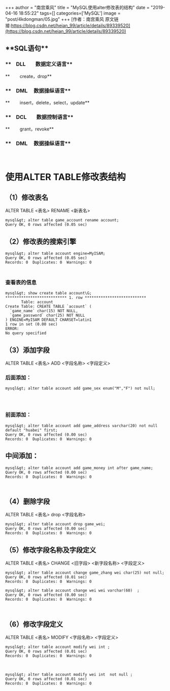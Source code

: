 +++
author = "南宫乘风"
title = "MySQL使用alter修改表的结构"
date = "2019-04-16 18:55:22"
tags=[]
categories=['MySQL']
image = "post/4kdongman/05.jpg"
+++
[作者：南宫乘风   原文链接:https://blog.csdn.net/heian_99/article/details/89339520](https://blog.csdn.net/heian_99/article/details/89339520)

>  
 <h2>**SQL语句**</h2> 
 <h3>**    DLL        数据定义语言**</h3> 
 **        create，drop** 
 <h3>**    DML     数据操纵语言**</h3> 
 **        insert，delete，select，update** 
 <h3>**    DCL        数据控制语言**</h3> 
 **        grant，revoke** 


### **    DML     数据操纵语言**

#         <br>使用ALTER TABLE修改表结构

## **（1）修改表名**

ALTER TABLE &lt;表名&gt; RENAME &lt;新表名&gt;

```
mysql&gt; alter table game_account rename account;
Query OK, 0 rows affected (0.05 sec)
```

## **（2）修改表的搜索引擎**

```
mysql&gt; alter table account engine=MyISAM;
Query OK, 0 rows affected (0.05 sec)
Records: 0  Duplicates: 0  Warnings: 0
```

### <br>**查看表的信息**

```
mysql&gt; show create table account\G;
*************************** 1. row ***************************
       Table: account
Create Table: CREATE TABLE `account` (
  `game_name` char(15) NOT NULL,
  `game_password` char(25) NOT NULL
) ENGINE=MyISAM DEFAULT CHARSET=latin1
1 row in set (0.00 sec)
ERROR: 
No query specified
```

## **（3）添加字段**

ALTER TABLE &lt;表名&gt; ADD &lt;字段名称&gt; &lt;字段定义&gt;

### 后面添加：

```
mysql&gt; alter table account add game_sex enum("M","F") not null;
```

### <br>     <br>前面添加：

```
mysql&gt; alter table account add game_address varchar(20) not null default "huabei" first;
Query OK, 0 rows affected (0.00 sec)
Records: 0  Duplicates: 0  Warnings: 0
```

## 中间添加：

```
mysql&gt; alter table account add game_money int after game_name;
Query OK, 0 rows affected (0.00 sec)
Records: 0  Duplicates: 0  Warnings: 0
```

## <br>**（4）删除字段**

ALTER TABLE &lt;表名&gt; drop &lt;字段名称&gt;

```
mysql&gt; alter table account drop game_wei;
Query OK, 0 rows affected (0.00 sec)
Records: 0  Duplicates: 0  Warnings: 0
```

## **（5）修改字段名称及字段定义**

ALTER TABLE &lt;表名&gt; CHANGE &lt;旧字段&gt; &lt;新字段名称&gt; &lt;字段定义&gt;

```
mysql&gt; alter table account change game_zhang wei char(25) not null;
Query OK, 0 rows affected (0.01 sec)
Records: 0  Duplicates: 0  Warnings: 0
```

```
mysql&gt; alter table account change wei wei varchar(60)  ;
Query OK, 0 rows affected (0.00 sec)
Records: 0  Duplicates: 0  Warnings: 0
```

## <br>**（6）修改字段定义**

ALTER TABLE &lt;表名&gt; MODIFY &lt;字段名称&gt; &lt;字段定义&gt;

```
mysql&gt; alter table account modify wei int ;
Query OK, 0 rows affected (0.01 sec)
Records: 0  Duplicates: 0  Warnings: 0
```

 

```
mysql&gt; alter table account modify wei int  not null ;
Query OK, 0 rows affected (0.01 sec)
Records: 0  Duplicates: 0  Warnings: 0
```

<br>  

